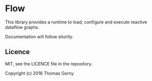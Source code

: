 # Flow

This library provides a runtime to load, configure and execute reactive dataflow graphs.

Documentation will follow shortly.

## Licence

MIT, see the LICENCE file in the repository.

Copyright (c) 2016 Thomas Gorny
